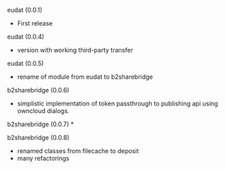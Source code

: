 eudat (0.0.1)
* First release

eudat (0.0.4)
* version with working third-party transfer

eudat (0.0.5)
* rename of module from eudat to b2sharebridge

b2sharebridge (0.0.6)
* simplistic implementation of token passthrough to publishing api using owncloud dialogs.


b2sharebridge (0.0.7)
*

b2sharebridge (0.0.8)
* renamed classes from filecache to deposit
* many refactorings